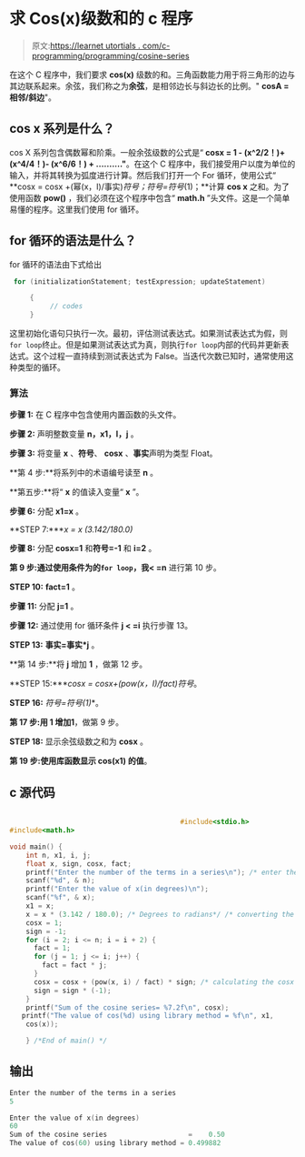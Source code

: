 # 求 Cos(x)级数和的 c 程序

> 原文:[https://learnet utortials . com/c-programming/programming/cosine-series](https://learnetutorials.com/c-programming/programs/cosine-series)

在这个 C 程序中，我们要求 **cos(x)** 级数的和。三角函数能力用于将三角形的边与其边联系起来。余弦，我们称之为**余弦**，是相邻边长与斜边长的比例。" **cosA =相邻/斜边**"。

## cos x 系列是什么？

cos X 系列包含偶数幂和阶乘。一般余弦级数的公式是“ **cosx = 1 - (x^2/2！)+ (x^4/4！)- (x^6/6！) + .........."**。在这个 C 程序中，我们接受用户以度为单位的输入，并将其转换为弧度进行计算。然后我们打开一个 For 循环，使用公式“ **cosx = cosx +(幂(x，I)/事实)*符号；符号=符号*(1)；**计算 **cos x** 之和。为了使用函数 **pow()** ，我们必须在这个程序中包含“ **math.h** ”头文件。这是一个简单易懂的程序。这里我们使用 for 循环。

## for 循环的语法是什么？

for 循环的语法由下式给出

```c
 for (initializationStatement; testExpression; updateStatement)

     {
          // codes
     } 

```

这里初始化语句只执行一次。最初，评估测试表达式。如果测试表达式为假，则`for loop`终止。但是如果测试表达式为真，则执行`for loop`内部的代码并更新表达式。这个过程一直持续到测试表达式为 False。当迭代次数已知时，通常使用这种类型的循环。

### 算法

**步骤 1:** 在 C 程序中包含使用内置函数的头文件。

**步骤 2:** 声明整数变量 **n，x1，I，j** 。

**步骤 3:** 将变量 **x** 、**符号**、 **cosx** 、**事实**声明为类型 Float。

**第 4 步:**将系列中的术语编号读至 **n** 。

**第五步:**将“ **x** 的值读入变量“ **x** ”。

**步骤 6:** 分配 **x1=x** 。

**STEP 7:****x = x *(3.142/180.0)**

**步骤 8:** 分配 **cosx=1** 和**符号=-1** 和 **i=2** 。

**第 9 步:**通过使用条件为**的`for loop`，我< =n** 进行第 10 步。

**STEP 10:** **fact=1** 。

**步骤 11:** 分配 **j=1** 。

**步骤 12:** 通过使用 for 循环条件 **j < =i** 执行步骤 13。

**STEP 13:** **事实=事实*j** 。

**第 14 步:**将 **j** 增加 **1** ，做第 12 步。

**STEP 15:****cosx = cosx+(pow(x，I)/fact)*符号**。

**STEP 16:** **符号=符号*(1)**。

**第 17 步:**用 **1** 增加**1**，做第 9 步。

**STEP 18:** 显示余弦级数之和为 **cosx** 。

**第 19 步:**使用库函数**显示 **cos(x1)** 的值**。

## c 源代码

```c

                                          #include<stdio.h>
#include<math.h>

void main() {
    int n, x1, i, j;
    float x, sign, cosx, fact;
    printf("Enter the number of the terms in a series\n"); /* enter the series */
    scanf("%d", & n);
    printf("Enter the value of x(in degrees)\n");
    scanf("%f", & x);
    x1 = x;
    x = x * (3.142 / 180.0); /* Degrees to radians*/ /* converting the degrees into radians */
    cosx = 1;
    sign = -1;
    for (i = 2; i <= n; i = i + 2) {
      fact = 1;
      for (j = 1; j <= i; j++) {
        fact = fact * j;
      }
      cosx = cosx + (pow(x, i) / fact) * sign; /* calculating the cosx x sum */
      sign = sign * (-1);
    }
    printf("Sum of the cosine series= %7.2f\n", cosx);     
   printf("The value of cos(%d) using library method = %f\n", x1,
    cos(x));

    } /*End of main() */

```

## 输出

```c
Enter the number of the terms in a series
5

Enter the value of x(in degrees)
60
Sum of the cosine series                    =    0.50  
The value of cos(60) using library method = 0.499882
```